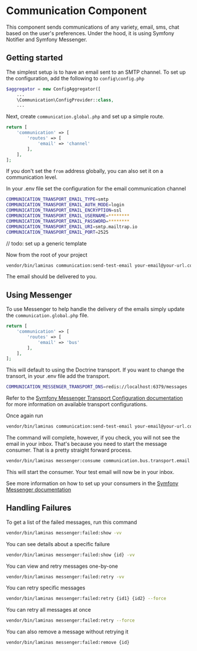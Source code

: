 # Communication Component

This component sends communications of any variety, email, sms, chat based on the 
user's preferences. Under the hood, it is using Symfony Notifier and Symfony Messenger.

## Getting started
The simplest setup is to have an email sent to an SMTP channel. To set up the 
configuration, add the following to `config\config.php`

```php 
$aggregator = new ConfigAggregator([
    ...
    \Communication\ConfigProvider::class,
    ...
```

Next, create `communication.global.php` and set up a simple route.

```php 
return [
    'communication' => [
        'routes' => [
            'email' => 'channel'
        ],
    ],
];
```

If you don't set the `from` address globally, you can also set it on a communication level.

In your .env file set the configuration for the email communication channel
```bash
COMMUNICATION_TRANSPORT_EMAIL_TYPE=smtp
COMMUNICATION_TRANSPORT_EMAIL_AUTH_MODE=login
COMMUNICATION_TRANSPORT_EMAIL_ENCRYPTION=ssl
COMMUNICATION_TRANSPORT_EMAIL_USERNAME=********
COMMUNICATION_TRANSPORT_EMAIL_PASSWORD=********
COMMUNICATION_TRANSPORT_EMAIL_URI=smtp.mailtrap.io
COMMUNICATION_TRANSPORT_EMAIL_PORT=2525
```

// todo: set up a generic template

Now from the root of your project
```bash
vendor/bin/laminas communication:send-test-email your-email@your-url.com --from=your-from-address@your-url.com
```

The email should be delivered to you.

## Using Messenger

To use Messenger to help handle the delivery of the emails simply update the `communication.global.php` file.
```php 
return [
    'communication' => [
        'routes' => [
            'email' => 'bus'
        ],
    ],
];
```

This will default to using the Doctrine transport. If you want to change the transort, in your .env file add the 
transport.
```bash
COMMUNICATION_MESSENGER_TRANSPORT_DNS=redis://localhost:6379/messages
```

Refer to the [Symfony Messenger Transport Configuration documentation](https://symfony.com/doc/current/messenger.html#transport-configuration) 
for more information on available transport configurations.

Once again run
```bash
vendor/bin/laminas communication:send-test-email your-email@your-url.com --from=your-from-address@your-url.com
```

The command will complete, however, if you check, you will not see the email in your inbox. That's because you need to 
start the message consumer. That is a pretty straight forward process.

```bash
vendor/bin/laminas messenger:consume communication.bus.transport.email
```

This will start the consumer. Your test email will now be in your inbox.

See more information on how to set up your consumers in the 
[Symfony Messenger documentation](https://symfony.com/doc/current/messenger.html#consuming-messages-running-the-worker)

## Handling Failures

To get a list of the failed messages, run this command
```bash
vendor/bin/laminas messenger:failed:show -vv
```

You can see details about a specific failure
```bash
vendor/bin/laminas messenger:failed:show {id} -vv
```

You can view and retry messages one-by-one
```bash
vendor/bin/laminas messenger:failed:retry -vv
```

You can retry specific messages
```bash
vendor/bin/laminas messenger:failed:retry {id1} {id2} --force
```

You can retry all messages at once
```bash
vendor/bin/laminas messenger:failed:retry --force
```

You can also remove a message without retrying it
```bash
vendor/bin/laminas messenger:failed:remove {id}
```


